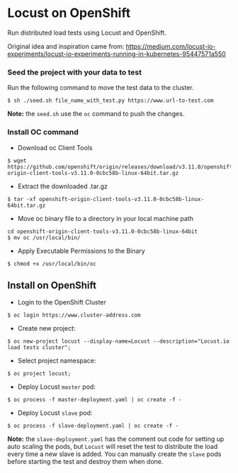 # Locust on OpenShift

Run distributed load tests using Locust and OpenShift. 

Original idea and inspiration came from: https://medium.com/locust-io-experiments/locust-io-experiments-running-in-kubernetes-95447571a550

### Seed the project with your data to test

Run the following command to move the test data to the cluster.

```
$ sh ./seed.sh file_name_with_test.py https://www.url-to-test.com
```

__Note:__ the `seed.sh` use the `oc` command to push the changes.


### Install OC command

* Download oc Client Tools

```
$ wget https://github.com/openshift/origin/releases/download/v3.11.0/openshift-origin-client-tools-v3.11.0-0cbc58b-linux-64bit.tar.gz
```

* Extract the downloaded .tar.gz

```
$ tar -xf openshift-origin-client-tools-v3.11.0-0cbc58b-linux-64bit.tar.gz
```

* Move oc binary file to a directory in your local machine path

```
cd openshift-origin-client-tools-v3.11.0-0cbc58b-linux-64bit
$ mv oc /usr/local/bin/
```

* Apply Executable Permissions to the Binary

```
$ chmod +x /usr/local/bin/oc
```

## Install on OpenShift

* Login to the OpenShift Cluster

```
$ oc login https://www.cluster-address.com
```

* Create new project:

```
$ oc new-project locust --display-name=Locust --description="Locust.io load tests cluster";
```

* Select project namespace:

```
$ oc project locust;
```

* Deploy Locust `master` pod:

```
$ oc process -f master-deployment.yaml | oc create -f -
```

* Deploy Locust `slave` pod:

```
$ oc process -f slave-deployment.yaml | oc create -f -
```

__Note:__ the `slave-deployment.yaml` has the comment out code for setting up auto scaling the pods, but `Locust` will reset the test to distribute the load every time a new slave is added. You can manually create the `slave` pods before starting the test and destroy them when done.
